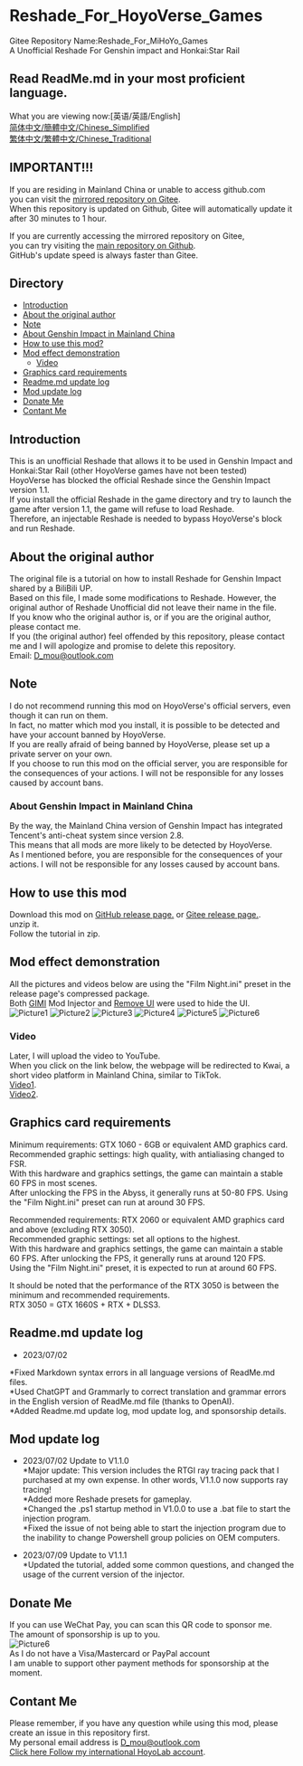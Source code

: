 # Reshade_For_HoyoVerse_Games

Gitee Repository Name:Reshade_For_MiHoYo_Games  
A Unofficial Reshade For Genshin impact and Honkai:Star Rail  

## Read ReadMe.md in your most proficient language.  
What you are viewing now:[英语/英語/English]  
[简体中文/簡體中文/Chinese_Simplified](README.Chinese_Simplified.md)  
[繁体中文/繁體中文/Chinese_Traditional](README.Chinese_Traditional.md)  

## IMPORTANT!!!  
If you are residing in Mainland China or unable to access github.com  
you can visit the [mirrored repository on Gitee](https://gitee.com/DuolaD/Reshade_For_MiHoYo_Games).   
When this repository is updated on Github, Gitee will automatically update it after 30 minutes to 1 hour.   

If you are currently accessing the mirrored repository on Gitee,   
you can try visiting the [main repository on Github](https://github.com/DuolaD/Reshade_For_HoyoVerse_Games).   
GitHub's update speed is always faster than Gitee.

## Directory
- [Introduction](#Introduction)  
- [About the original author](#About-the-original-author)
- [Note](#Note)  
 - [About Genshin Impact in Mainland China](#About-Genshin-Impact-in-Mainland-China)
- [How to use this mod?](#How-to-use-this-mod)  
- [Mod effect demonstration](#Mod-effect-demonstration)
  - [Video](#Video)
- [Graphics card requirements](#Graphics-card-requirements)
- [Readme.md update log](#Readme.md-update-log)
- [Mod update log](#Mod-update-log)
- [Donate Me](#Donate-Me)  
- [Contant Me](#Contant-Me)  

## Introduction  
This is an unofficial Reshade that allows it to be used in Genshin Impact and Honkai:Star Rail (other HoyoVerse games have not been tested)  
HoyoVerse has blocked the official Reshade since the Genshin Impact version 1.1.  
If you install the official Reshade in the game directory and try to launch the game after version 1.1, the game will refuse to load Reshade.  
Therefore, an injectable Reshade is needed to bypass HoyoVerse's block and run Reshade.  

## About the original author
The original file is a tutorial on how to install Reshade for Genshin Impact shared by a BiliBili UP.  
Based on this file, I made some modifications to Reshade. However, the original author of Reshade Unofficial did not leave their name in the file.  
If you know who the original author is, or if you are the original author, please contact me.  
If you (the original author) feel offended by this repository, please contact me and I will apologize and promise to delete this repository.  
Email: D_mou@outlook.com

## Note
I do not recommend running this mod on HoyoVerse's official servers, even though it can run on them.  
In fact, no matter which mod you install, it is possible to be detected and have your account banned by HoyoVerse.  
If you are really afraid of being banned by HoyoVerse, please set up a private server on your own.  
If you choose to run this mod on the official server, you are responsible for the consequences of your actions. I will not be responsible for any losses caused by account bans.

### About Genshin Impact in Mainland China  
By the way, the Mainland China version of Genshin Impact has integrated Tencent's anti-cheat system since version 2.8.  
This means that all mods are more likely to be detected by HoyoVerse.  
As I mentioned before, you are responsible for the consequences of your actions. I will not be responsible for any losses caused by account bans.  

## How to use this mod  
Download this mod on [GitHub release page.](https://github.com/DuolaD/Reshade_For_HoyoVerse_Games/releases/tag/Publish) or [Gitee release page.](https://gitee.com/DuolaD/Reshade_For_MiHoYo_Games/releases/tag/Publish).  
unzip it.  
Follow the tutorial in zip.  

## Mod effect demonstration 
All the pictures and videos below are using the "Film Night.ini" preset in the release page's compressed package.  
Both [GIMI](https://github.com/SilentNightSound/GI-Model-Importer) Mod Injector and [Remove UI](https://github.com/SilentNightSound/GI-Model-Importer) were used to hide the UI.  
![Picture1](1.png)
![Picture2](2.png)
![Picture3](3.png)
![Picture4](4.png)
![Picture5](5.png)
![Picture6](6.png)

### Video  
Later, I will upload the video to YouTube.  
When you click on the link below, the webpage will be redirected to Kwai, a short video platform in Mainland China, similar to TikTok.  
[Video1](https://v.kuaishou.com/WKblMb).  
[Video2](https://v.kuaishou.com/XjxMep).  

## Graphics card requirements  
Minimum requirements: GTX 1060 - 6GB or equivalent AMD graphics card.   
Recommended graphic settings: high quality, with antialiasing changed to FSR.   
With this hardware and graphics settings, the game can maintain a stable 60 FPS in most scenes.  
After unlocking the FPS in the Abyss, it generally runs at 50-80 FPS. Using the "Film Night.ini" preset can run at around 30 FPS.  

Recommended requirements: RTX 2060 or equivalent AMD graphics card and above (excluding RTX 3050).   
Recommended graphic settings: set all options to the highest.   
With this hardware and graphics settings, the game can maintain a stable 60 FPS. After unlocking the FPS, it generally runs at around 120 FPS.  
Using the "Film Night.ini" preset, it is expected to run at around 60 FPS.  

It should be noted that the performance of the RTX 3050 is between the minimum and recommended requirements.  
RTX 3050 = GTX 1660S + RTX + DLSS3.   

## Readme.md update log  
- 2023/07/02  

*Fixed Markdown syntax errors in all language versions of ReadMe.md files.  
*Used ChatGPT and Grammarly to correct translation and grammar errors in the English version of ReadMe.md file (thanks to OpenAI).  
*Added Readme.md update log, mod update log, and sponsorship details.  

## Mod update log  
- 2023/07/02 Update to V1.1.0  
*Major update: This version includes the RTGI ray tracing pack that I purchased at my own expense. In other words, V1.1.0 now supports ray tracing!  
*Added more Reshade presets for gameplay.  
*Changed the .ps1 startup method in V1.0.0 to use a .bat file to start the injection program.  
*Fixed the issue of not being able to start the injection program due to the inability to change Powershell group policies on OEM computers.

- 2023/07/09 Update to V1.1.1  
*Updated the tutorial, added some common questions, and changed the usage of the current version of the injector.

## Donate Me
If you can use WeChat Pay, you can scan this QR code to sponsor me.  
The amount of sponsorship is up to you.  
![Picture6](WechatDonateCode.JPG)  
As I do not have a Visa/Mastercard or PayPal account  
I am unable to support other payment methods for sponsorship at the moment.

## Contant Me  
Please remember, if you have any question while using this mod, please create an issue in this repository first.  
My personal email address is D_mou@outlook.com  
[Click here Follow my international HoyoLab account](https://www.hoyolab.com/accountCenter/postList?id=192633110). 
